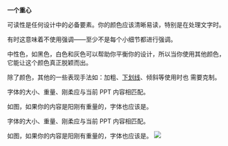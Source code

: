 **一个重心**

可读性是任何设计中的必备要素。你的颜色应该清晰易读，特别是在处理文字时。  

有时这意味着不使用强调——至少不是每个小细节都进行强调。

中性色，如黑色，白色和灰色可以帮助你平衡你的设计，所以当你使用其他颜色，它能让这个颜色真正脱颖而出。

除了颜色，其他的一些表现手法如：加粗、[下划线](https://www.zhihu.com/search?q=%E4%B8%8B%E5%88%92%E7%BA%BF&search_source=Entity&hybrid_search_source=Entity&hybrid_search_extra=%7B%22sourceType%22%3A%22answer%22%2C%22sourceId%22%3A%22623207787%22%7D)、倾斜等使用时也
需要克制。


字体的大小、重量、刚柔应与当前 PPT 内容相匹配。

如图，如果你的内容是阳刚有重量的，字体也应该是。

字体的大小、重量、刚柔应与当前 PPT 内容相匹配。

如图，如果你的内容是阳刚有重量的，字体也应该是。
![](https://liuhao-aliyun-oss.oss-cn-beijing.aliyuncs.com/1678630026318.png)
